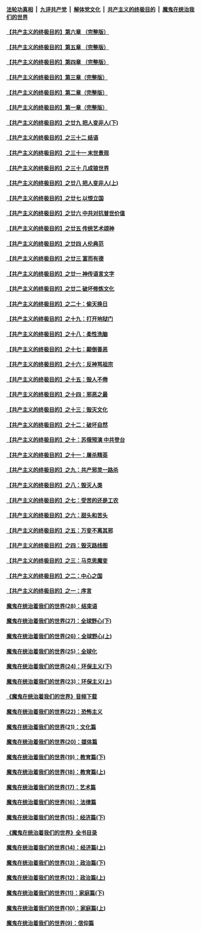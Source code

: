 ####  [法轮功真相](../../../../basic/blob/master/README.md?t=06230602) &nbsp;|&nbsp; [九评共产党](../../../../9ping.md/blob/master/README.md?t=06230602) &nbsp;|&nbsp; [解体党文化](../../../../jtdwh.md/blob/master/README.md?t=06230602)  &nbsp;|&nbsp; [共产主义的终极目的](../../../../gczydzjmd.md/blob/master/README.md?t=06230602) &nbsp;|&nbsp; [魔鬼在统治我们的世界](../../../../mgztzwmdsj.md/blob/master/README.md?t=06230602) 

#### [【共产主义的终极目的】第六章 （完整版）](../pages/nsc422/n11428913.md?t=06230602) 

#### [【共产主义的终极目的】第五章 （完整版）](../pages/nsc422/n11428912.md?t=06230602) 

#### [【共产主义的终极目的】第四章 （完整版）](../pages/nsc422/n11428907.md?t=06230602) 

#### [【共产主义的终极目的】第三章（完整版）](../pages/nsc422/n11428848.md?t=06230602) 

#### [【共产主义的终极目的】第二章（完整版）](../pages/nsc422/n11428831.md?t=06230602) 

#### [【共产主义的终极目的】第一章（完整版）](../pages/nsc422/n11417651.md?t=06230602) 

#### [【共产主义的终极目的】之廿九 把人变非人(下)](../pages/nsc422/n11344140.md?t=06230602) 

#### [【共产主义的终极目的】之三十二 结语](../pages/nsc422/n11360535.md?t=06230602) 

#### [【共产主义的终极目的】之三十一 末世景观](../pages/nsc422/n11351129.md?t=06230602) 

#### [【共产主义的终极目的】之三十 几成狼世界](../pages/nsc422/n11348280.md?t=06230602) 

#### [【共产主义的终极目的】之廿八 把人变非人(上)](../pages/nsc422/n11340492.md?t=06230602) 

#### [【共产主义的终极目的】之廿七 以恨立国](../pages/nsc422/n11336944.md?t=06230602) 

#### [【共产主义的终极目的】之廿六 中共对抗普世价值](../pages/nsc422/n11324785.md?t=06230602) 

#### [【共产主义的终极目的】之廿五 传统艺术颂神](../pages/nsc422/n11296396.md?t=06230602) 

#### [【共产主义的终极目的】之廿四 人伦典范](../pages/nsc422/n11296397.md?t=06230602) 

#### [【共产主义的终极目的】之廿三 富而有德](../pages/nsc422/n11283598.md?t=06230602) 

#### [【共产主义的终极目的】之廿一 神传语言文字](../pages/nsc422/n11263265.md?t=06230602) 

#### [【共产主义的终极目的】之廿二 破坏修炼文化](../pages/nsc422/n11245728.md?t=06230602) 

#### [【共产主义的终极目的】之二十：偷天换日](../pages/nsc422/n11238846.md?t=06230602) 

#### [【共产主义的终极目的】之十九：打开地狱门](../pages/nsc422/n11206376.md?t=06230602) 

#### [【共产主义的终极目的】之十八：柔性洗脑](../pages/nsc422/n11199994.md?t=06230602) 

#### [【共产主义的终极目的】之十七：颠倒善恶](../pages/nsc422/n11179782.md?t=06230602) 

#### [【共产主义的终极目的】之十六：反神骂祖宗](../pages/nsc422/n11166798.md?t=06230602) 

#### [【共产主义的终极目的】之十五：毁人不倦](../pages/nsc422/n11166792.md?t=06230602) 

#### [【共产主义的终极目的】之十四：邪恶之最](../pages/nsc422/n11150249.md?t=06230602) 

#### [【共产主义的终极目的】之十三：毁灭文化](../pages/nsc422/n11135227.md?t=06230602) 

#### [【共产主义的终极目的】之十二：破坏自然](../pages/nsc422/n11135214.md?t=06230602) 

#### [【共产主义的终极目的】之十：苏俄预演 中共登台](../pages/nsc422/n11118424.md?t=06230602) 

#### [【共产主义的终极目的】之十一：屠杀精英](../pages/nsc422/n11118442.md?t=06230602) 

#### [【共产主义的终极目的】之九：共产邪灵一路杀](../pages/nsc422/n11114139.md?t=06230602) 

#### [【共产主义的终极目的】之八：毁灭人类](../pages/nsc422/n11108503.md?t=06230602) 

#### [【共产主义的终极目的】之七：受苦的还是工农](../pages/nsc422/n11101809.md?t=06230602) 

#### [【共产主义的终极目的】之六：甜头和苦头](../pages/nsc422/n11096971.md?t=06230602) 

#### [【共产主义的终极目的】之五：万变不离其邪](../pages/nsc422/n11091285.md?t=06230602) 

#### [【共产主义的终极目的】之四：毁灭路线图](../pages/nsc422/n11086284.md?t=06230602) 

#### [【共产主义的终极目的】之三：马克思魔变](../pages/nsc422/n11061941.md?t=06230602) 

#### [【共产主义的终极目的】之二：中心之国](../pages/nsc422/n11047728.md?t=06230602) 

#### [【共产主义的终极目的】之一：序言](../pages/nsc422/n11086077.md?t=06230602) 

#### [魔鬼在统治着我们的世界(28)：结束语](../pages/nsc422/n10936246.md?t=06230602) 

#### [魔鬼在统治着我们的世界(27)：全球野心(下)](../pages/nsc422/n10928319.md?t=06230602) 

#### [魔鬼在统治着我们的世界(26)：全球野心(上)](../pages/nsc422/n10900318.md?t=06230602) 

#### [魔鬼在统治着我们的世界(25)：全球化](../pages/nsc422/n10788205.md?t=06230602) 

#### [魔鬼在统治着我们的世界(24)：环保主义(下)](../pages/nsc422/n10695307.md?t=06230602) 

#### [魔鬼在统治着我们的世界(23)：环保主义(上)](../pages/nsc422/n10688613.md?t=06230602) 

#### [《魔鬼在统治着我们的世界》音频下载](../pages/nsc422/n10635553.md?t=06230602) 

#### [魔鬼在统治着我们的世界(22)：恐怖主义](../pages/nsc422/n10614727.md?t=06230602) 

#### [魔鬼在统治着我们的世界(21)：文化篇](../pages/nsc422/n10597706.md?t=06230602) 

#### [魔鬼在统治着我们的世界(20)：媒体篇](../pages/nsc422/n10586579.md?t=06230602) 

#### [魔鬼在统治着我们的世界(19)：教育篇(下)](../pages/nsc422/n10564808.md?t=06230602) 

#### [魔鬼在统治着我们的世界(18)：教育篇(上)](../pages/nsc422/n10526970.md?t=06230602) 

#### [魔鬼在统治着我们的世界(17)：艺术篇](../pages/nsc422/n10499093.md?t=06230602) 

#### [魔鬼在统治着我们的世界(16)：法律篇](../pages/nsc422/n10485969.md?t=06230602) 

#### [魔鬼在统治着我们的世界(15)：经济篇(下)](../pages/nsc422/n10469975.md?t=06230602) 

#### [《魔鬼在统治着我们的世界》全书目录](../pages/nsc422/n10464261.md?t=06230602) 

#### [魔鬼在统治着我们的世界(14)：经济篇(上)](../pages/nsc422/n10457370.md?t=06230602) 

#### [魔鬼在统治着我们的世界(13)：政治篇(下)](../pages/nsc422/n10448270.md?t=06230602) 

#### [魔鬼在统治着我们的世界(12)：政治篇(上)](../pages/nsc422/n10444576.md?t=06230602) 

#### [魔鬼在统治着我们的世界(11)：家庭篇(下)](../pages/nsc422/n10440961.md?t=06230602) 

#### [魔鬼在统治着我们的世界(10)：家庭篇(上)](../pages/nsc422/n10435448.md?t=06230602) 

#### [魔鬼在统治着我们的世界(9)：信仰篇](../pages/nsc422/n10432159.md?t=06230602) 

